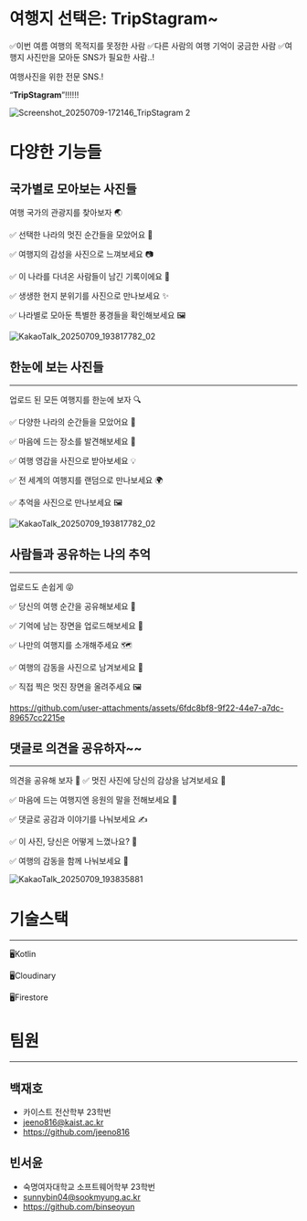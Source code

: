 # 여행지 선택은: TripStagram~

✅이번 여름 여행의 목적지를 못정한 사람
✅다른 사람의 여행 기억이 궁금한 사람
✅여행지 사진만을 모아둔 SNS가 필요한 사람..!

여행사진을 위한 전문 SNS.!

“**TripStagram**”!!!!!!

![Screenshot_20250709-172146_TripStagram 2](https://github.com/user-attachments/assets/82ae7e40-6029-4dca-a6b7-00ea7038e9bf)



# 다양한 기능들

## 국가별로 모아보는 사진들

여행 국가의 관광지를 찾아보자  🌏

✅ 선택한 나라의 멋진 순간들을 모았어요 🌄

✅ 여행지의 감성을 사진으로 느껴보세요 📷

✅ 이 나라를 다녀온 사람들이 남긴 기록이에요 🧳

✅ 생생한 현지 분위기를 사진으로 만나보세요 ✨

✅ 나라별로 모아둔 특별한 풍경들을 확인해보세요 🖼️

![KakaoTalk_20250709_193817782_02](https://github.com/user-attachments/assets/a8dd3601-ce60-454b-887b-cfb7a4a9628a)



## 한눈에 보는 사진들

---

업로드 된 모든 여행지를 한눈에 보자 🔍

✅ 다양한 나라의 순간들을 모았어요 📸

✅ 마음에 드는 장소를 발견해보세요 👀

✅ 여행 영감을 사진으로 받아보세요 💡 

✅ 전 세계의 여행지를 랜덤으로 만나보세요 🌍

✅ 추억을 사진으로 만나보세요 🖼️ 

![KakaoTalk_20250709_193817782_02](https://github.com/user-attachments/assets/94edbdd7-63f3-4967-bbf3-d9d3343d4ce4)



## 사람들과 공유하는 나의 추억

---

업로드도 손쉽게 😝

✅ 당신의 여행 순간을 공유해보세요 📸

✅ 기억에 남는 장면을 업로드해보세요 🌟

✅ 나만의 여행지를 소개해주세요 🗺️

✅ 여행의 감동을 사진으로 남겨보세요 💖

✅ 직접 찍은 멋진 장면을 올려주세요 🖼️





https://github.com/user-attachments/assets/6fdc8bf8-9f22-44e7-a7dc-89657cc2215e




## 댓글로 의견을 공유하자~~

---

의견을 공유해 보자 📃
✅ 멋진 사진에 당신의 감상을 남겨보세요 💬

✅ 마음에 드는 여행지엔 응원의 말을 전해보세요 🌟

✅ 댓글로 공감과 이야기를 나눠보세요 ✍️

✅ 이 사진, 당신은 어떻게 느꼈나요? 🤔

✅ 여행의 감동을 함께 나눠보세요 💖

![KakaoTalk_20250709_193835881](https://github.com/user-attachments/assets/cb5e8a27-c8c4-43d6-aef8-21bd309e46ad)


# 기술스택

---

🖥️Kotlin

🖥️Cloudinary

🖥️Firestore

# 팀원

---

## 백재호

- 카이스트 전산학부 23학번
- jeeno816@kaist.ac.kr
- https://github.com/jeeno816

## 빈서윤

- 숙명여자대학교 소프트웨어학부 23학번
- sunnybin04@sookmyung.ac.kr
- https://github.com/binseoyun
